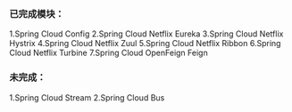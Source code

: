### 已完成模块：
1.Spring Cloud Config
2.Spring Cloud Netflix Eureka
3.Spring Cloud Netflix Hystrix
4.Spring Cloud Netflix Zuul
5.Spring Cloud Netflix Ribbon
6.Spring Cloud Netflix Turbine
7.Spring Cloud OpenFeign Feign

### 未完成：
1.Spring Cloud Stream
2.Spring Cloud Bus
